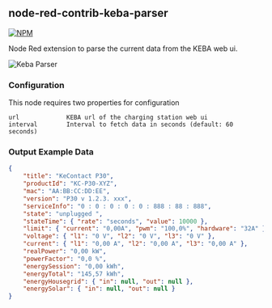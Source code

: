 ## node-red-contrib-keba-parser

[![NPM](https://nodei.co/npm/red-contrib-keba-parser.png?compact=true)](https://npmjs.org/package/red-contrib-keba-parser)

Node Red extension to parse the current data from the KEBA web ui.

![Keba Parser](https://raw.githubusercontent.com/secanis/red-contrib-keba-parser/main/images/screenshot-keba-parser.jpg)

### Configuration

This node requires two properties for configuration

```text
url             KEBA url of the charging station web ui
interval        Interval to fetch data in seconds (default: 60 seconds)
```

### Output Example Data

```json
{
    "title": "KeContact P30",
    "productId": "KC-P30-XYZ",
    "mac": "AA:BB:CC:DD:EE",
    "version": "P30 v 1.2.3. xxx",
    "serviceInfo": "0 : 0 : 0 : 0 : 0 : 888 : 88 : 888",
    "state": "unplugged ",
    "stateTime": { "rate": "seconds", "value": 10000 },
    "limit": { "current": "0,00A", "pwm": "100,0%", "hardware": "32A" },
    "voltage": { "l1": "0 V", "l2": "0 V", "l3": "0 V" },
    "current": { "l1": "0,00 A", "l2": "0,00 A", "l3": "0,00 A" },
    "realPower": "0,00 kW",
    "powerFactor": "0,0 %",
    "energySession": "0,00 kWh",
    "energyTotal": "145,57 kWh",
    "energyHousegrid": { "in": null, "out": null },
    "energySolar": { "in": null, "out": null }
}
```
